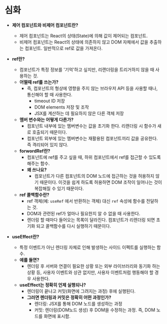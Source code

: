 # 심화

- **제어 컴포넌트와 비제어 컴포넌트란?**
  - 제어 컴포넌트는 React의 상태(State)에 의해 값이 제어되는 컴포넌트.
  - 비제어 컴포넌트는 React의 상태에 의존하지 않고 DOM 자체에서 값을 추출하는 컴포넌트. 일반적으로 ref로 값을 가져온다.

- **ref란?**
  - 컴포넌트가 특정 정보를 '기억'하고 싶지만, 리랜더링을 트리거하지 않을 때 사용하는 것.
  - **어떨때 ref를 쓰는가?**
    - 즉, 컴포넌트의 형상에 영향을 주지 않는 브라우저 API 등을 사용할 때나, 통신해야 할 때 사용한다.
      - timeout ID 저장
      - DOM elements 저장 및 조작
      - JSX를 계산하는 데 필요하지 않은 다른 객체 저장
  - **멤버 변수와는 어떻게 다른가?**
    - 컴포넌트 내부에 있는 멤버변수는 값을 초기화 한다. 리랜더링 시 함수가 새로 호출되기 때문이다.
    - 컴포넌트 외부에 있는 멤버변수는 재활용된 컴포넌트끼리 값을 공유한다. 즉 격리되어 있지 않다.
  - **forwordRef란?**
    - 컴포넌트에 ref를 주고 싶을 때, 하위 컴포넌트에서 ref를 접근할 수 있도록 해주는 함수.
    - **왜 쓰나요?**
      - 컴포넌트가 다른 컴포넌트의 DOM 노드에 접근하는 것을 허용하지 않기 때문이다. 이것을 쉽게 하도록 허용하면 DOM 조작이 일어나는 것이 복잡해질 수 있기 때문이다.
  - **ref 콜백함수란?**
    - ref 객체(예: `useRef` 에서 반환하는 객체) 대신 `ref` 속성에 함수를 전달하는 것.
    - DOM과 관련된 ref가 얼마나 필요한지 알 수 없을 때 사용한다.
    - 렌더링 할 때마다 들어오는 목록이 달라진다. 컴포넌트가 리렌더링 되면 초기화 되고 콜백함수를 다시 실행하기 때문이다.

- **useEffect란?**
  - 특정 이벤트가 아닌 렌더링 자체로 인해 발생하는 사이드 이펙트를 실행하는 함수.
  - **예를 들면?**
    - 렌더링 후 서버와 연결이 필요한 상황 또는 외부 라이브러리와 동기화 하는 상황 등, 사용자 이벤트와 상관 없지만, 사용자 이벤트처럼 행동해야 할 경우 사용한다.
  - **useEffect는 정확히 언제 실행되나?**
    - 렌더링이 끝나고 커밋(화면에 그려지는 과정) 후에 실행된다.
    - **그러면 렌더링과 커밋은 정확히 어떤 과정인가?**
      - 렌더링: JSX를 통해 DOM 노드를 생성하는 과정
      - 커밋: 렌더링(DOM노드 생성) 후 DOM을 수정하는 과정. 즉, DOM 노드를 화면에 표시함.